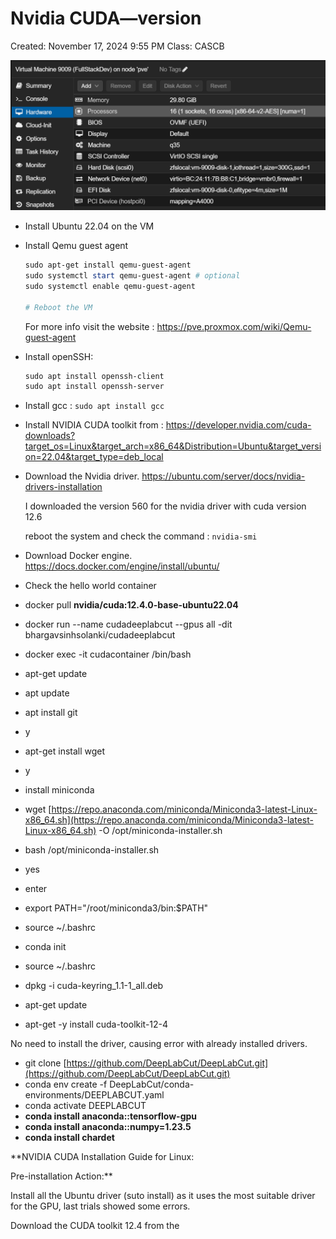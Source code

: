 # Nvidia CUDA—version

Created: November 17, 2024 9:55 PM
Class: CASCB

![image.png](image.png)

- Install Ubuntu 22.04 on the VM
- Install Qemu guest agent
    
    ```powershell
    sudo apt-get install qemu-guest-agent
    sudo systemctl start qemu-guest-agent # optional
    sudo systemctl enable qemu-guest-agent
    
    # Reboot the VM 
    ```
    
    For more info visit the website : https://pve.proxmox.com/wiki/Qemu-guest-agent
    
- Install openSSH:
    
    ```powershell
    sudo apt install openssh-client
    sudo apt install openssh-server
    ```
    

- Install gcc : `sudo apt install gcc`
- Install NVIDIA CUDA toolkit from : https://developer.nvidia.com/cuda-downloads?target_os=Linux&target_arch=x86_64&Distribution=Ubuntu&target_version=22.04&target_type=deb_local
- Download the Nvidia driver.  https://ubuntu.com/server/docs/nvidia-drivers-installation
    
    I downloaded the version 560 for the nvidia driver with cuda version 12.6
    
    reboot the system and check the command :  `nvidia-smi`
    
- Download Docker engine. https://docs.docker.com/engine/install/ubuntu/
- Check the hello world container

- docker pull **nvidia/cuda:12.4.0-base-ubuntu22.04**
- docker run --name cudadeeplabcut --gpus all -dit bhargavsinhsolanki/cudadeeplabcut
- docker exec -it cudacontainer /bin/bash
- apt-get update
- apt update
- apt install git
- y
- apt-get install wget
- y
- install miniconda
- wget [https://repo.anaconda.com/miniconda/Miniconda3-latest-Linux-x86_64.sh](https://repo.anaconda.com/miniconda/Miniconda3-latest-Linux-x86_64.sh) -O /opt/miniconda-installer.sh
- bash /opt/miniconda-installer.sh
- yes
- enter
- export PATH="/root/miniconda3/bin:$PATH"
- source ~/.bashrc
- conda init
- source ~/.bashrc
- dpkg -i cuda-keyring_1.1-1_all.deb
- apt-get update
- apt-get -y install cuda-toolkit-12-4

No need to install the driver, causing error with already installed drivers.

- git clone [https://github.com/DeepLabCut/DeepLabCut.git](https://github.com/DeepLabCut/DeepLabCut.git)
- conda env create -f DeepLabCut/conda-environments/DEEPLABCUT.yaml
- conda activate DEEPLABCUT
- **conda install anaconda::tensorflow-gpu**
- **conda  install anaconda::numpy=1.23.5**
- **conda install chardet**

**NVIDIA CUDA Installation Guide for Linux:

Pre-installation Action:**

Install all the Ubuntu driver (suto install) as it uses the most suitable driver for the GPU, last trials showed some errors.

Download the CUDA toolkit 12.4 from the